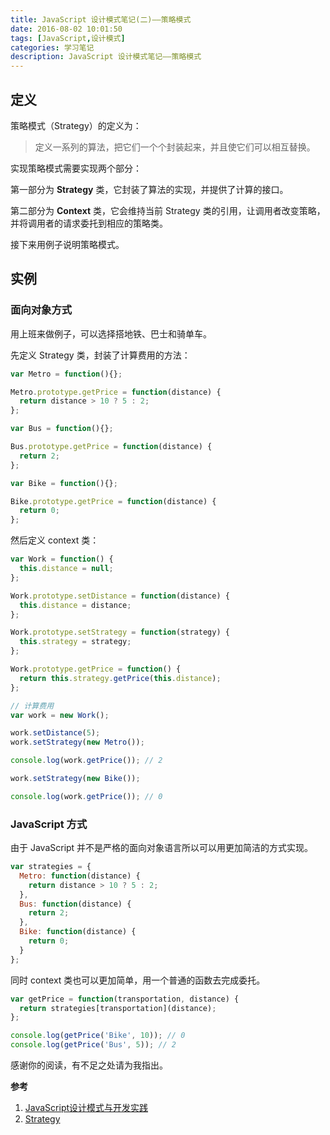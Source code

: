 ```yaml
---
title: JavaScript 设计模式笔记(二)——策略模式
date: 2016-08-02 10:01:50
tags: [JavaScript,设计模式]
categories: 学习笔记
description: JavaScript 设计模式笔记——策略模式
---
```


## 定义

策略模式（Strategy）的定义为：

> 定义一系列的算法，把它们一个个封装起来，并且使它们可以相互替换。

实现策略模式需要实现两个部分：

第一部分为 **Strategy** 类，它封装了算法的实现，并提供了计算的接口。

第二部分为 **Context** 类，它会维持当前 Strategy 类的引用，让调用者改变策略，并将调用者的请求委托到相应的策略类。

<!-- more -->

接下来用例子说明策略模式。

## 实例

### 面向对象方式

用上班来做例子，可以选择搭地铁、巴士和骑单车。

先定义 Strategy 类，封装了计算费用的方法：

```javascript
var Metro = function(){};

Metro.prototype.getPrice = function(distance) {
  return distance > 10 ? 5 : 2;
};

var Bus = function(){};

Bus.prototype.getPrice = function(distance) {
  return 2;
};

var Bike = function(){};

Bike.prototype.getPrice = function(distance) {
  return 0;
};
```

然后定义 context 类：

```javascript
var Work = function() {
  this.distance = null;
};

Work.prototype.setDistance = function(distance) {
  this.distance = distance;
};

Work.prototype.setStrategy = function(strategy) {
  this.strategy = strategy;
};

Work.prototype.getPrice = function() {
  return this.strategy.getPrice(this.distance);
};

// 计算费用
var work = new Work();

work.setDistance(5);
work.setStrategy(new Metro());

console.log(work.getPrice()); // 2

work.setStrategy(new Bike());

console.log(work.getPrice()); // 0
```

### JavaScript 方式

由于 JavaScript 并不是严格的面向对象语言所以可以用更加简洁的方式实现。

```javascript
var strategies = {
  Metro: function(distance) {
    return distance > 10 ? 5 : 2;
  },
  Bus: function(distance) {
    return 2;
  },
  Bike: function(distance) {
    return 0;
  }
};
```

同时 context 类也可以更加简单，用一个普通的函数去完成委托。

```javascript
var getPrice = function(transportation, distance) {
  return strategies[transportation](distance);
};

console.log(getPrice('Bike', 10)); // 0
console.log(getPrice('Bus', 5)); // 2
```

感谢你的阅读，有不足之处请为我指出。

**参考**

1. [JavaScript设计模式与开发实践](https://book.douban.com/subject/26382780/)
2. [Strategy](http://www.dofactory.com/javascript/strategy-design-pattern)

